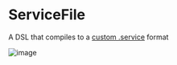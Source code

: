 # ServiceFile
A DSL that compiles to a [custom .service](https://github.com/wulkanat/CCI) format

![image](https://cdn.discordapp.com/attachments/516304581517377587/768866125059457105/unknown.png)
